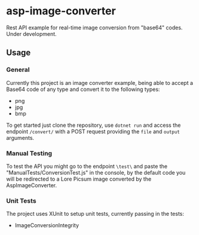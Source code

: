 # asp-image-converter
Rest API example for real-time image conversion from "base64" codes. Under development.

## Usage
### General
Currently this project is an image converter example, being able to accept a Base64 code of any type and convert it to the 
following types:

- png
- jpg
- bmp

To get started just clone the repository, use `dotnet run` and access the endpoint `/convert/` with a POST request providing the
`file` and `output` arguments.

### Manual Testing

To test the API you might go to the endpoint `\test\` and paste the "ManualTests/ConversionTest.js" in the console, by the default code
you will be redirected to a Lore Picsum image converted by the AspImageConverter.

### Unit Tests
The project uses XUnit to setup unit tests, currently passing in the tests:

- ImageConversionIntegrity
